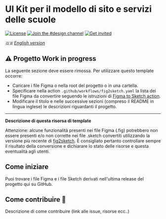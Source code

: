 # UI Kit per il modello di sito e servizi delle scuole

[![License](https://img.shields.io/github/license/italia/design-scuole-ui-kit.svg)](https://github.com/italia/design-scuole-ui-kit/blob/main/LICENSE)
[![Join the #design channel](https://img.shields.io/badge/Slack%20channel-%23design-blue.svg)](https://developersitalia.slack.com/messages/C7VPAUVB3/)
[![Get invited](https://slack.developers.italia.it/badge.svg)](https://slack.developers.italia.it/)

_🇬🇧 [English version](README.EN.md)_

## ⚠️ Progetto Work in progress

La seguente sezione deve essere rimossa. Per utilizzare questo template occorre:

- Caricare i file Figma o nella root del progetto o in una cartella.
- Specificare nella action `.github/workflows/fig2sketch.yaml` la lista dei file Figma da convertire seguendo le istruzioni di [Figma to Sketch action](https://github.com/italia/figma-to-sketch-action).
- Modificare il titolo e nelle successive sezioni (compreso il README in lingua inglese) le descrizioni riguardanti il progetto.

--- 

**Descrizione di questa risorsa di template**

Attenzione: alcune funzionalità presenti nei file Figma (.fig) potrebbero non 
essere presenti e/o non corrette nei file .sketch convertiti utilizzando la 
versione più recente di [fig2sketch](https://github.com/sketch-hq/fig2sketch). 
È consigliato pertanto controllare sempre il risultato della conversione 
e dichiarare lo stato delle risorse e questa eventualità agli utenti.

## Come iniziare

Puoi trovare i file Figma e i file Sketch derivati nell'ultima release 
del progetto qui su GitHub.

## Come contribuire 💙

Descrizione di come contribuire (link alle issue, risorse ecc..)

